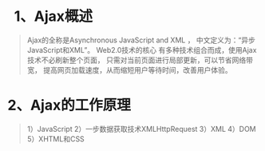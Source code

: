 #   1、Ajax概述
>   Ajax的全称是Asynchronous JavaScript and XML ，
>   中文定义为：“异步JavaScript和XML”。
>   Web2.0技术的核心
>   有多种技术组合而成，使用Ajax技术不必刷新整个页面，
>   只需对当前页面进行局部更新，可以节省网络带宽，
>   提高网页加载速度，从而缩短用户等待时间，改善用户体验。
#   2、Ajax的工作原理
>    1）JavaScript
>    2）一步数据获取技术XMLHttpRequest
>    3）XML
>    4）DOM
>    5）XHTML和CSS
